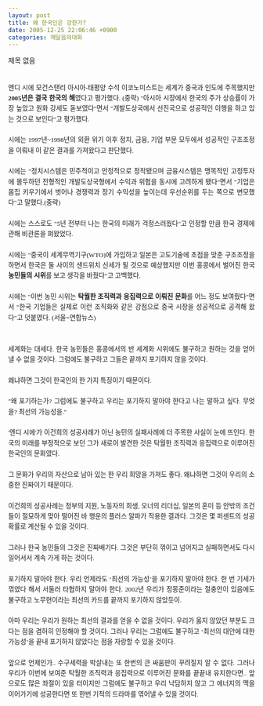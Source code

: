 ```yaml
---
layout: post
title: 왜 한국인은 강한가?
date: 2005-12-25 22:06:46 +0900
categories: 깨달음의대화
---
```

 제목 없음 

<P STYLE='font-family:"바탕";font-size:10.000pt;color:"#000000";text-align:justify;line-height:160%;text-indent:0.000pt;margin-left:0.000pt;margin-right:0.000pt;margin-top:0.000pt;margin-bottom:0.000pt;'>
  <BR />
</P>

<P STYLE='font-family:"바탕";font-size:10.000pt;color:"#000000";text-align:justify;line-height:160%;text-indent:0.000pt;margin-left:0.000pt;margin-right:0.000pt;margin-top:0.000pt;margin-bottom:0.000pt;'>
  앤디 시에 모건스탠리 아시아-태평양 수석 이코노미스트는 세계가 중국과 인도에 주목했지만 <b>2005년은 결국 한국의 해</b>였다고 평가했다. (중략) "아시아 시장에서 한국의 주가 상승률이 가장 높았고 원화 강세도 돋보였다"면서 "개발도상국에서 선진국으로 성공적인 이행을 하고 있는 것으로 보인다"고 평가했다.
</P>

<P STYLE='font-family:"바탕";font-size:10.000pt;color:"#000000";text-align:justify;line-height:160%;text-indent:0.000pt;margin-left:0.000pt;margin-right:0.000pt;margin-top:0.000pt;margin-bottom:0.000pt;'>
  <BR />
</P>

<P STYLE='font-family:"바탕";font-size:10.000pt;color:"#000000";text-align:justify;line-height:160%;text-indent:0.000pt;margin-left:0.000pt;margin-right:0.000pt;margin-top:0.000pt;margin-bottom:0.000pt;'>
  시에는 1997년~1998년의 외환 위기 이후 정치, 금융, 기업 부문 모두에서 성공적인 구조조정을 이뤄내 이 같은 결과를 가져왔다고 판단했다.
</P>

<P STYLE='font-family:"바탕";font-size:10.000pt;color:"#000000";text-align:justify;line-height:160%;text-indent:0.000pt;margin-left:0.000pt;margin-right:0.000pt;margin-top:0.000pt;margin-bottom:0.000pt;'>
  <BR />
</P>

<P STYLE='font-family:"바탕";font-size:10.000pt;color:"#000000";text-align:justify;line-height:160%;text-indent:0.000pt;margin-left:0.000pt;margin-right:0.000pt;margin-top:0.000pt;margin-bottom:0.000pt;'>
  시에는 "정치시스템은 민주적이고 안정적으로 정착됐으며 금융시스템은 맹목적인 고정투자에 몰두하던 전형적인 개발도상국형에서 수익과 위험을 동시에 고려하게 됐다"면서 "기업은 몸집 키우기에서 벗어나 경쟁력과 장기 수익성을 높이는데 우선순위를 두는 쪽으로 변모했다"고 말했다.(중략)
</P>

<P STYLE='font-family:"바탕";font-size:10.000pt;color:"#000000";text-align:justify;line-height:160%;text-indent:0.000pt;margin-left:0.000pt;margin-right:0.000pt;margin-top:0.000pt;margin-bottom:0.000pt;'>
  <BR />
</P>

<P STYLE='font-family:"바탕";font-size:10.000pt;color:"#000000";text-align:justify;line-height:160%;text-indent:0.000pt;margin-left:0.000pt;margin-right:0.000pt;margin-top:0.000pt;margin-bottom:0.000pt;'>
  시에는 스스로도 "5년 전부터 나는 한국의 미래가 걱정스러웠다"고 인정할 만큼 한국 경제에 관해 비관론을 펴왔었다.
</P>

<P STYLE='font-family:"바탕";font-size:10.000pt;color:"#000000";text-align:justify;line-height:160%;text-indent:0.000pt;margin-left:0.000pt;margin-right:0.000pt;margin-top:0.000pt;margin-bottom:0.000pt;'>
  <BR />
</P>

<P STYLE='font-family:"바탕";font-size:10.000pt;color:"#000000";text-align:justify;line-height:160%;text-indent:0.000pt;margin-left:0.000pt;margin-right:0.000pt;margin-top:0.000pt;margin-bottom:0.000pt;'>
  시에는 "중국이 세계무역기구(WTO)에 가입하고 일본은 고도기술에 초점을 맞춘 구조조정을 하면서 한국은 둘 사이의 샌드위치 신세가 될 것으로 예상했지만 이번 홍콩에서 벌어진 한국 <b>농민들의 시위</b>를 보고 생각을 바꿨다"고 고백했다.
</P>

<P STYLE='font-family:"바탕";font-size:10.000pt;color:"#000000";text-align:justify;line-height:160%;text-indent:0.000pt;margin-left:0.000pt;margin-right:0.000pt;margin-top:0.000pt;margin-bottom:0.000pt;'>
  <BR />
</P>

<P STYLE='font-family:"바탕";font-size:10.000pt;color:"#000000";text-align:justify;line-height:160%;text-indent:0.000pt;margin-left:0.000pt;margin-right:0.000pt;margin-top:0.000pt;margin-bottom:0.000pt;'>
  시에는 "이번 농민 시위는 <b>탁월한 조직력과 응집력으로 이뤄진 문화</b>를 어느 정도 보여줬다"면서 "한국 기업들은 실제로 이런 조직화와 같은 강점으로 중국 시장을 성공적으로 공격해 왔다"고 덧붙였다. (서울=연합뉴스)
</P>

<P STYLE='font-family:"바탕";font-size:10.000pt;color:"#000000";text-align:justify;line-height:160%;text-indent:0.000pt;margin-left:0.000pt;margin-right:0.000pt;margin-top:0.000pt;margin-bottom:0.000pt;'>
  <BR />
</P>

<P STYLE='font-family:"바탕";font-size:10.000pt;color:"#000000";text-align:justify;line-height:160%;text-indent:0.000pt;margin-left:0.000pt;margin-right:0.000pt;margin-top:0.000pt;margin-bottom:0.000pt;'>
  <BR />
</P>

<P STYLE='font-family:"바탕";font-size:10.000pt;color:"#000000";text-align:justify;line-height:160%;text-indent:0.000pt;margin-left:0.000pt;margin-right:0.000pt;margin-top:0.000pt;margin-bottom:0.000pt;'>
  세계화는 대세다. 한국 농민들은 홍콩에서의 반 세계화 시위에도 불구하고 원하는 것을 얻어낼 수 없을 것이다. 그럼에도 불구하고 그들은 끝까지 포기하지 않을 것이다.
</P>

<P STYLE='font-family:"바탕";font-size:10.000pt;color:"#000000";text-align:justify;line-height:160%;text-indent:0.000pt;margin-left:0.000pt;margin-right:0.000pt;margin-top:0.000pt;margin-bottom:0.000pt;'>
  <BR />
</P>

<P STYLE='font-family:"바탕";font-size:10.000pt;color:"#000000";text-align:justify;line-height:160%;text-indent:0.000pt;margin-left:0.000pt;margin-right:0.000pt;margin-top:0.000pt;margin-bottom:0.000pt;'>
  왜냐하면 그것이 한국인의 한 가지 특징이기 때문이다.
</P>

<P STYLE='font-family:"바탕";font-size:10.000pt;color:"#000000";text-align:justify;line-height:160%;text-indent:0.000pt;margin-left:0.000pt;margin-right:0.000pt;margin-top:0.000pt;margin-bottom:0.000pt;'>
  <BR />
</P>

<P STYLE='font-family:"바탕";font-size:10.000pt;color:"#000000";text-align:justify;line-height:160%;text-indent:0.000pt;margin-left:0.000pt;margin-right:0.000pt;margin-top:0.000pt;margin-bottom:0.000pt;'>
  "왜 포기하는가? 그럼에도 불구하고 우리는 포기하지 말아야 한다고 나는 말하고 싶다. 무엇을? 최선의 가능성을."
</P>

<P STYLE='font-family:"바탕";font-size:10.000pt;color:"#000000";text-align:justify;line-height:160%;text-indent:0.000pt;margin-left:0.000pt;margin-right:0.000pt;margin-top:0.000pt;margin-bottom:0.000pt;'>
  <BR />
</P>

<P STYLE='font-family:"바탕";font-size:10.000pt;color:"#000000";text-align:justify;line-height:160%;text-indent:0.000pt;margin-left:0.000pt;margin-right:0.000pt;margin-top:0.000pt;margin-bottom:0.000pt;'>
  '엔디 시에'가 이건희의 성공사례가 아닌 농민의 실패사례에 더 주목한 사실이 눈에 뜨인다. 한국의 미래를 부정적으로 보던 그가 새로이 발견한 것은 탁월한 조직력과 응집력으로 이루어진 한국인의 문화였다.
</P>

<P STYLE='font-family:"바탕";font-size:10.000pt;color:"#000000";text-align:justify;line-height:160%;text-indent:0.000pt;margin-left:0.000pt;margin-right:0.000pt;margin-top:0.000pt;margin-bottom:0.000pt;'>
  <BR />
</P>

<P STYLE='font-family:"바탕";font-size:10.000pt;color:"#000000";text-align:justify;line-height:160%;text-indent:0.000pt;margin-left:0.000pt;margin-right:0.000pt;margin-top:0.000pt;margin-bottom:0.000pt;'>
  그 문화가 우리의 자산으로 남아 있는 한 우리 희망을 가져도 좋다. 왜냐하면 그것이 우리의 소중한 진짜이기 때문이다.
</P>

<P STYLE='font-family:"바탕";font-size:10.000pt;color:"#000000";text-align:justify;line-height:160%;text-indent:0.000pt;margin-left:0.000pt;margin-right:0.000pt;margin-top:0.000pt;margin-bottom:0.000pt;'>
  <BR />
</P>

<P STYLE='font-family:"바탕";font-size:10.000pt;color:"#000000";text-align:justify;line-height:160%;text-indent:0.000pt;margin-left:0.000pt;margin-right:0.000pt;margin-top:0.000pt;margin-bottom:0.000pt;'>
  이건희의 성공사례는 정부의 지원, 노동자의 희생, 오너의 리더십, 일본의 혼미 등 안밖의 조건들이 절묘하게 맞아 떨어진 바 행운의 플러스 알파가 작용한 결과다. 그것은 몇 퍼센트의 성공확률로 계산될 수 있을 것이다.
</P>

<P STYLE='font-family:"바탕";font-size:10.000pt;color:"#000000";text-align:justify;line-height:160%;text-indent:0.000pt;margin-left:0.000pt;margin-right:0.000pt;margin-top:0.000pt;margin-bottom:0.000pt;'>
  <BR />
</P>

<P STYLE='font-family:"바탕";font-size:10.000pt;color:"#000000";text-align:justify;line-height:160%;text-indent:0.000pt;margin-left:0.000pt;margin-right:0.000pt;margin-top:0.000pt;margin-bottom:0.000pt;'>
  그러나 한국 농민들의 그것은 진짜배기다. 그것은 부단히 꺾이고 넘어지고 실패하면서도 다시 일어서서 계속 가게 하는 것이다.
</P>

<P STYLE='font-family:"바탕";font-size:10.000pt;color:"#000000";text-align:justify;line-height:160%;text-indent:0.000pt;margin-left:0.000pt;margin-right:0.000pt;margin-top:0.000pt;margin-bottom:0.000pt;'>
  <BR />
</P>

<P STYLE='font-family:"바탕";font-size:10.000pt;color:"#000000";text-align:justify;line-height:160%;text-indent:0.000pt;margin-left:0.000pt;margin-right:0.000pt;margin-top:0.000pt;margin-bottom:0.000pt;'>
  포기하지 말아야 한다. 우리 언제라도 ‘최선의 가능성’을 포기하지 말아야 한다. 한 번 기세가 꺾였다 해서 서둘러 타협하지 말아야 한다. 2002년 우리가 정몽준이라는 절충안이 있음에도 불구하고 노무현이라는 최선의 카드를 끝까지 포기하지 않았듯이.
</P>

<P STYLE='font-family:"바탕";font-size:10.000pt;color:"#000000";text-align:justify;line-height:160%;text-indent:0.000pt;margin-left:0.000pt;margin-right:0.000pt;margin-top:0.000pt;margin-bottom:0.000pt;'>
  <BR />
</P>

<P STYLE='font-family:"바탕";font-size:10.000pt;color:"#000000";text-align:justify;line-height:160%;text-indent:0.000pt;margin-left:0.000pt;margin-right:0.000pt;margin-top:0.000pt;margin-bottom:0.000pt;'>
  아마 우리는 우리가 원하는 최선의 결과를 얻을 수 없을 것이다. 우리가 옳지 않았던 부분도 크다는 점을 겸허히 인정해야 할 것이다. 그러나 우리는 그럼에도 불구하고 ‘최선의 대안에 대한 가능성’을 끝내 포기하지 않았다는 점을 자랑할 수 있을 것이다.
</P>

<P STYLE='font-family:"바탕";font-size:10.000pt;color:"#000000";text-align:justify;line-height:160%;text-indent:0.000pt;margin-left:0.000pt;margin-right:0.000pt;margin-top:0.000pt;margin-bottom:0.000pt;'>
  <BR />
</P>

<P STYLE='font-family:"바탕";font-size:10.000pt;color:"#000000";text-align:justify;line-height:160%;text-indent:0.000pt;margin-left:0.000pt;margin-right:0.000pt;margin-top:0.000pt;margin-bottom:0.000pt;'>
  앞으로 언제인가.. 수구세력을 박살내는 또 한번의 큰 싸움판이 꾸려질지 알 수 없다. 그러나 우리가 이번에 보여준 탁월한 조직력과 응집력으로 이루어진 문화를 끝끝내 유지한다면.. 앞으로도 많은 좌절이 있을 터이지만 그럼에도 불구하고 우리 낙담하지 않고 그 에너지의 맥을 이어가기에 성공한다면 또 한번 기적의 드라마를 엮어낼 수 있을 것이다.
</P>

<P STYLE='font-family:"바탕";font-size:10.000pt;color:"#000000";text-align:justify;line-height:160%;text-indent:0.000pt;margin-left:0.000pt;margin-right:0.000pt;margin-top:0.000pt;margin-bottom:0.000pt;'>
</P>